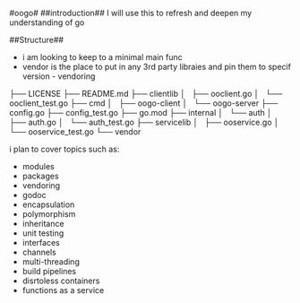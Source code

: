 #oogo#
##introduction##
I will use this to refresh and deepen my understanding of go


##Structure##

- i am looking to keep to a minimal main func
- vendor is the place to put in any 3rd party libraies and pin them to specif version - vendoring


├── LICENSE
├── README.md
├── clientlib
│   ├── ooclient.go
│   └── ooclient_test.go
├── cmd
│   ├── oogo-client
│   └── oogo-server
├── config.go
├── config_test.go
├── go.mod
├── internal
│   └── auth
│       ├── auth.go
│       └── auth_test.go
├── servicelib
│   ├── ooservice.go
│   └── ooservice_test.go
└── vendor



i plan to cover topics such as:
- modules
- packages
- vendoring
- godoc
- encapsulation
- polymorphism
- inheritance
- unit testing
- interfaces
- channels
- multi-threading
- build pipelines
- disrtoless containers
- functions as a service
